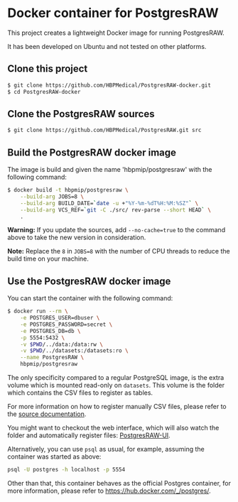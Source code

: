 # Docker container for PostgresRAW

This project creates a lightweight Docker image for running PostgresRAW.

It has been developed on Ubuntu and not tested on other platforms.

## Clone this project

```sh
$ git clone https://github.com/HBPMedical/PostgresRAW-docker.git
$ cd PostgresRAW-docker
```

## Clone the PostgresRAW sources

```sh
$ git clone https://github.com/HBPMedical/PostgresRAW.git src
```

## Build the PostgresRAW docker image

The image is build and given the name 'hbpmip/postgresraw' with the following command:

```sh
$ docker build -t hbpmip/postgresraw \
    --build-arg JOBS=8 \
    --build-arg BUILD_DATE=`date -u +"%Y-%m-%dT%H:%M:%SZ"` \
    --build-arg VCS_REF=`git -C ./src/ rev-parse --short HEAD` \
    .
```

**Warning:** If you update the sources, add `--no-cache=true` to the command above to take the new version in consideration.

**Note:** Replace the `8` in `JOBS=8` with the number of CPU threads to reduce the build time on your machine.

## Use the PostgresRAW docker image

You can start the container with the following command:

```sh
$ docker run --rm \
    -e POSTGRES_USER=dbuser \
    -e POSTGRES_PASSWORD=secret \
    -e POSTGRES_DB=db \
    -p 5554:5432 \
    -v $PWD/../data:/data:rw \
    -v $PWD/../datasets:/datasets:ro \
    --name PostgresRAW \
    hbpmip/postgresraw
```

The only specificity compared to a regular PostgreSQL image, is the extra volume which is mounted read-only on `datasets`. This volume is the folder which contains the CSV files to register as tables.

For more information on how to register manually CSV files, please refer to the [source documentation](https://github.com/HBPMedical/PostgresRAW).

You might want to checkout the web interface, which will also watch the folder and automatically register files: [PostgresRAW-UI](https://github.com/HBPMedical/PostgresRAW-UI-docker).

Alternatively, you can use `psql` as usual, for example, assuming the container was started as above:

```sh
psql -U postgres -h localhost -p 5554
```

Other than that, this container behaves as the official Postgres container, for more
information, please refer to https://hub.docker.com/_/postgres/. 
